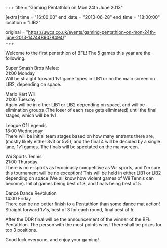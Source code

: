 +++
title = "Gaming Pentathlon on Mon 24th June 2013"

[extra]
time = "16:00:00"
end_date = "2013-06-28"
end_time = "18:00:00"
location = "LIB2"

original = "https://uwcs.co.uk/events/gaming-pentathlon-on-mon-24th-june-2013-1474489078494/"    
+++

Welcome to the first pentathlon of BFL\! The 5 games this year are the following:

Super Smash Bros Melee:  
21:00 Monday  
Will be straight forward 1v1 game types in LIB1 or on the main screen on LIB2, depending on space.

Mario Kart Wii  
21:00 Tuesday  
Again will be in either LIB1 or LIB2 depending on space, and will be elimination groups (The loser of each race gets eliminated) until the final stages, which will be 1v1.  
  
League Of Legends  
18:00 Wednesday  
There will be initial team stages based on how many entrants there are, (mostly likely either 3v3 or 5v5), and the final 4 will be decided by a single lane, 1v1 games. The finals will be spectated on the mainscreen.

Wii Sports Tennis  
21:00 Thursday  
There is no e-sports as ferociously competitive as Wii sports, and I'm sure this tournament will be no exception\! This will be held in either LIB1 or LIB2 depending on space (We all know how violent games of Wii Tennis can become). Initial games being best of 3, and finals being best of 5.

Dance Dance Revolution  
14:00 Friday  
There can be no better finish to a Pentathlon than some dance mat action\! Straight forward 1v1s, best of 3 for each round, final best of 5.

After the DDR final will be the announcement of the winner of the BFL Pentathlon. The person with the most points wins\! There shall be prizes for top 3 positions.

Good luck everyone, and enjoy your gaming\!

